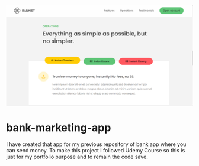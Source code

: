![Project Screenshot](./bankist.PNG)

# bank-marketing-app

I have created that app for my previous repository of bank app where you can send money. To make this project I followed Udemy Course so this is just for my portfolio purpose and to remain the code save.

